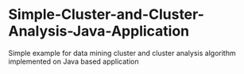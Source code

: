 # Simple-Cluster-and-Cluster-Analysis-Java-Application
Simple example for data mining cluster and cluster analysis algorithm implemented on Java based application
